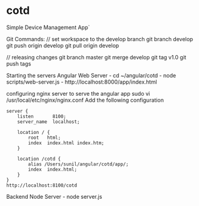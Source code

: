 cotd
====
Simple Device Management App`

Git Commands:
// set workspace to the develop branch
git branch develop
git push origin develop
git pull origin develop


// releasing changes
git branch master
git merge develop
git tag v1.0
git push tags 

Starting the servers
   Angular Web Server
   	- cd ~/angular/cotd
   	- node scripts/web-server.js
   	- http://localhost:8000/app/index.html

   configuring nginx server to serve the angular app
     sudo vi /usr/local/etc/nginx/nginx.conf
     Add the following configuration

    server {
        listen       8100;
        server_name  localhost;

        location / {
            root   html;
            index  index.html index.htm;
        }

        location /cotd {
            alias /Users/sunil/angular/cotd/app/;
            index  index.html;
        }
    }
    http://localhost:8100/cotd



   Backend Node Server
     - node server.js
